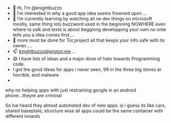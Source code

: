 - 👋 Hi, I’m @knightbuzzo
- 👀 I’m interested in why a good app idea seems frowned upon ...
- 🌱 I’m currently learning by watching all ne dev things on microsoft mostly, same thing lots buzzword used in the beginning NOWHERE even where ta yalk and texts is about begginng developping your own no onte tells you a idea comes first....
- 💞️ more must be done for Tor,project all that keeps your info safe with its owner.....
- 📫 knightbuzzo@proton.me ...
- 😄 I have lots of ideas and a major dose of hate towards Programming code.
- I got the good Ideas for apps i never seen, 99 in the three big stores är horrible, and malware
-  
why no helping apps with just restraining google in an  android phone...theyre are criminal 
<!---
knightbuzzo/knightbuzzo is a ✨ special ✨ repository because its `README.md` (this file) appears on your GitHub profile.
You can click the Preview link to take a look at your changes.
--->

So Ive heard they almost automated dev of new apps. si i guess its like cars, shared baseplate, structure wise all apps could be the same container with different innards

